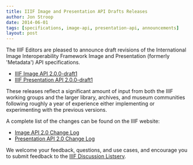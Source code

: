 ```yaml
---
title: IIIF Image and Presentation API Drafts Releases
author: Jon Stroop
date: 2014-06-01
tags: [specifications, image-api, presentation-api, announcements]
layout: post
---
```


The IIIF Editors are pleased to announce draft revisions of the International Image Interoperability Framework Image and Presentation (formerly 'Metadata') API specifications.

 * [IIIF Image API 2.0.0-draft1](/api/image/2.0/)
 * [IIIF Presentation API 2.0.0-draft1](/api/presentation/2.0/)

These releases reflect a significant amount of input from both the IIIF working groups and the larger library, archives, and museum communities following roughly a year of experience either implementing or experimenting with the previous versions.

A complete list of the changes can be found on the IIIF website:

 * [Image API 2.0 Change Log](/api/image/2.0/change-log.html)
 * [Presentation API 2.0 Change Log](/api/presentation/2.0/change-log.html)

We welcome your feedback, questions, and use cases, and encourage you to submit feedback to the [IIIF Discussion Listserv](mailto:iiif-discuss%40googlegroups.com).
